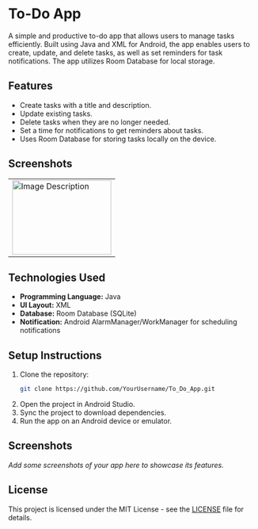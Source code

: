 # To-Do App

A simple and productive to-do app that allows users to manage tasks efficiently. Built using Java and XML for Android, the app enables users to create, update, and delete tasks, as well as set reminders for task notifications. The app utilizes Room Database for local storage.

## Features

- Create tasks with a title and description.
- Update existing tasks.
- Delete tasks when they are no longer needed.
- Set a time for notifications to get reminders about tasks.
- Uses Room Database for storing tasks locally on the device.


## Screenshots 
<table>
  <tr>
    <td>
      <img src="path_to_image.jpg" alt="Image Description" width="200" height="150">
    </td>
  </tr>
</table>


## Technologies Used

- **Programming Language:** Java
- **UI Layout:** XML
- **Database:** Room Database (SQLite)
- **Notification:** Android AlarmManager/WorkManager for scheduling notifications

## Setup Instructions

1. Clone the repository:
    ```bash
    git clone https://github.com/YourUsername/To_Do_App.git
    ```
2. Open the project in Android Studio.
3. Sync the project to download dependencies.
4. Run the app on an Android device or emulator.

## Screenshots

_Add some screenshots of your app here to showcase its features._

## License

This project is licensed under the MIT License - see the [LICENSE](LICENSE) file for details.
